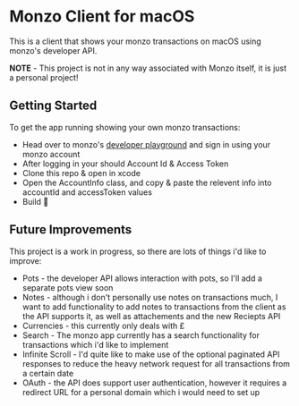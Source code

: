 # Monzo Client for macOS
This is a client that shows your monzo transactions on macOS using monzo's developer API.

**NOTE** - This project is not in any way associated with Monzo itself, it is just a personal project!

## Getting Started

To get the app running showing your own monzo transactions:
* Head over to monzo's [developer playground](https://developers.monzo.com) and sign in using your monzo account
* After logging in your should Account Id & Access Token
* Clone this repo & open in xcode
* Open the AccountInfo class, and copy & paste the relevent info into accountId and accessToken values
* Build :100:

## Future Improvements

This project is a work in progress, so there are lots of things i'd like to improve:

* Pots - the developer API allows interaction with pots, so I'll add a separate pots view soon
* Notes - although i don't personally use notes on transactions much, I want to add functionality to add notes to transactions from the client as the API supports it, as well as attachements and the new Reciepts API
* Currencies - this currently only deals with £
* Search - The monzo app currently has a search functionality for transactions which i'd like to implement
* Infinite Scroll - I'd quite like to make use of the optional paginated API responses to reduce the heavy network request for all transactions from a certain date
* OAuth - the API does support user authentication, however it requires a redirect URL for a personal domain which i would need to set up
